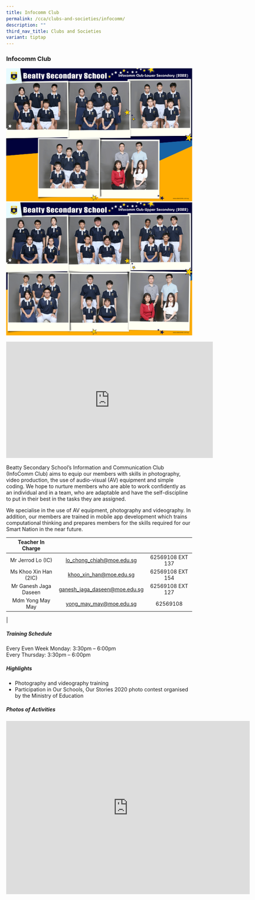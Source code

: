 ```yaml
---
title: Infocomm Club
permalink: /cca/clubs-and-societies/infocomm/
description: ""
third_nav_title: Clubs and Societies
variant: tiptap
---
```

### **Infocomm Club**
![Infocomm Lower Sec](/images/CCA%202022/infocomm-club-lower-secondary.png)
<br>
![Infocomm Upper Sec](/images/CCA%202022/infocomm-club-upper-secondary.png)

<iframe allowfullscreen="" allow="accelerometer; autoplay; clipboard-write; encrypted-media; gyroscope; picture-in-picture" frameborder="0" title="Beatty Secondary School - Infocomm Club" src="https://www.youtube.com/embed/jHnx7MgqUrk" height="315" width="560"></iframe>

Beatty Secondary School’s Information and Communication Club (InfoComm Club) aims to equip our members with skills in photography, video production, the use of audio-visual (AV) equipment and simple coding. We hope to nurture members who are able to work confidently as an individual and in a team, who are adaptable and have the self-discipline to put in their best in the tasks they are assigned.  
  
We specialise in the use of AV equipment, photography and videography. In addition, our members are trained in mobile app development which trains computational thinking and prepares members for the skills required for our Smart Nation in the near future.

| Teacher In Charge |  |  |
|:---:|:---:|:---:|
| Mr Jerrod Lo (IC) |	lo_chong_chiah@moe.edu.sg |	62569108 EXT 137 |
| Ms Khoo Xin Han (2IC) |	khoo_xin_han@moe.edu.sg |	62569108 EXT 154 |
| Mr Ganesh Jaga Daseen |	ganesh_jaga_daseen@moe.edu.sg |	62569108 EXT 127 |
| Mdm Yong May May |	yong_may_may@moe.edu.sg |	62569108 |
|

##### **Training Schedule**
Every Even Week Monday: 3:30pm – 6:00pm  <br>
Every Thursday: 3:30pm – 6:00pm

##### **Highlights**
*   Photography and videography training
*   Participation in Our Schools, Our Stories 2020 photo contest organised by the Ministry of Education

##### **Photos of Activities**

<iframe allowfullscreen="true" height="469" width="660" frameborder="0" src="https://docs.google.com/presentation/d/e/2PACX-1vQ1S4mmHTmCDZuY-yExYhqUZgl751LihBJa9Fad1A01LG3pArsZz02WZ4ko9dMKnGuT_crOxVp6Ol3Z/embed?start=false&amp;loop=false&amp;delayms=3000"></iframe>